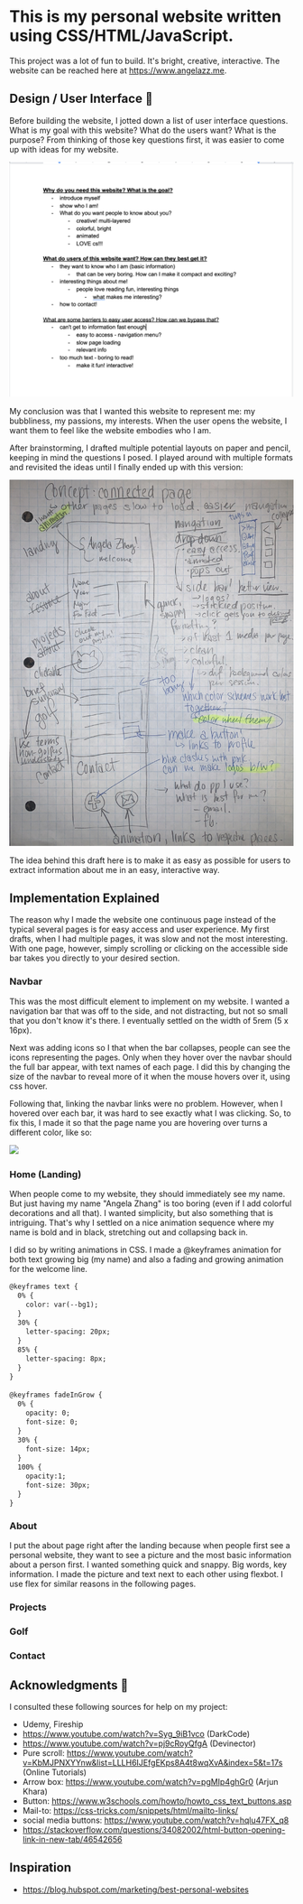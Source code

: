 # This is my personal website written using CSS/HTML/JavaScript. 

This project was a lot of fun to build. It's bright, creative, interactive. The website can be reached here at https://www.angelazz.me.

## Design / User Interface 🚀

Before building the website, I jotted down a list of user interface questions. What is my goal with this website? What do the users want? What is the purpose? From thinking of those key questions first, it was easier to come up with ideas for my website.

![](Images/Questions.png)

My conclusion was that I wanted this website to represent me: my bubbliness, my passions, my interests. When the user opens the website, I want them to feel like the website embodies who I am.

After brainstorming, I drafted multiple potential layouts on paper and pencil, keeping in mind the questions I posed. I played around with multiple formats and revisited the ideas until I finally ended up with this version:

![](Images/Drafts.jpg)

The idea behind this draft here is to make it as easy as possible for users to extract information about me in an easy, interactive way.

## Implementation Explained

The reason why I made the website one continuous page instead of the typical several pages is for easy access and user experience. My first drafts, when I had multiple pages, it was slow and not the most interesting. With one page, however, simply scrolling or clicking on the accessible side bar takes you directly to your desired section.

### Navbar

This was the most difficult element to implement on my website. I wanted a navigation bar that was off to the side, and not distracting, but not so small that you don't know it's there. I eventually settled on the width of 5rem (5 x 16px). 

Next was adding icons so I that when the bar collapses, people can see the icons representing the pages. Only when they hover over the navbar should the full bar appear, with text names of each page. I did this by changing the size of the navbar to reveal more of it when the mouse hovers over it, using css hover.

Following that, linking the navbar links were no problem. However, when I hovered over each bar, it was hard to see exactly what I was clicking. So, to fix this, I made it so that the page name you are hovering over turns a different color, like so:

![](Images/navbar.jpg)

### Home (Landing)

When people come to my website, they should immediately see my name. 
But just having my name "Angela Zhang" is too boring (even if I add colorful decorations and all that).
I wanted simplicity, but also something that is intriguing. 
That's why I settled on a nice animation sequence where my name is bold and in black, stretching out and collapsing back in.

I did so by writing animations in CSS. I made a @keyframes animation for both text growing big (my name) and also a fading and growing animation for the welcome line.

```
@keyframes text {
  0% {
    color: var(--bg1);
  }
  30% {
    letter-spacing: 20px;
  }
  85% {
    letter-spacing: 8px;
  }
}

@keyframes fadeInGrow {
  0% {
    opacity: 0;
    font-size: 0;
  }
  30% {
    font-size: 14px;
  }
  100% {
    opacity:1;
    font-size: 30px;
  }
}
```

### About

I put the about page right after the landing because when people first see a personal website, they want to see a picture and the most basic information about a person first. 
I wanted something quick and snappy. Big words, key information.
I made the picture and text next to each other using flexbot. I use flex for similar reasons in the following pages.

### Projects

### Golf

### Contact

## Acknowledgments 🙏

I consulted these following sources for help on my project:

* Udemy, Fireship
* https://www.youtube.com/watch?v=Syg_9iB1vco (DarkCode)
* https://www.youtube.com/watch?v=pj9cRoyQfgA (Devinector)
* Pure scroll: https://www.youtube.com/watch?v=KbMJPNXYYnw&list=LLLH6IJEfgEKps8A4t8wqXvA&index=5&t=17s (Online Tutorials)
* Arrow box: https://www.youtube.com/watch?v=pgMIp4ghGr0 (Arjun Khara)
* Button: https://www.w3schools.com/howto/howto_css_text_buttons.asp
* Mail-to: https://css-tricks.com/snippets/html/mailto-links/
* social media buttons: https://www.youtube.com/watch?v=hqlu47FX_q8
* https://stackoverflow.com/questions/34082002/html-button-opening-link-in-new-tab/46542656

## Inspiration 
* https://blog.hubspot.com/marketing/best-personal-websites
